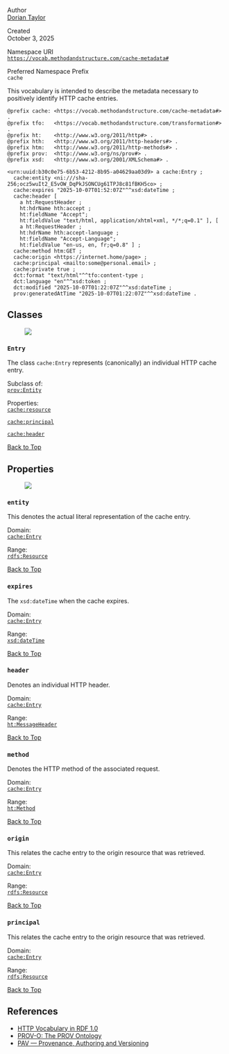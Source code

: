 <div rel="foaf:primaryTopic" resource="#" typeof="owl:Ontology">

Author  
<a href="https://doriantaylor.com/person/dorian-taylor#me"
rel="dct:creator" typeof="foaf:Person"><span property="foaf:name">Dorian
Taylor</span></a>

Created  
October 3, 2025

Namespace URI  
[`https://vocab.methodandstructure.com/cache-metadata#`](https://vocab.methodandstructure.com/cache-metadata#)

Preferred Namespace Prefix  
`cache`

This vocabulary is intended to describe the metadata necessary to
positively identify HTTP cache entries.

    @prefix cache: <https://vocab.methodandstructure.com/cache-metadata#> .
    @prefix tfo:   <https://vocab.methodandstructure.com/transformation#> .
    @prefix ht:    <http://www.w3.org/2011/http#> .
    @prefix hth:   <http://www.w3.org/2011/http-headers#> .
    @prefix htm:   <http://www.w3.org/2011/http-methods#> .
    @prefix prov:  <http://www.w3.org/ns/prov#> .
    @prefix xsd:   <http://www.w3.org/2001/XMLSchema#> .

    <urn:uuid:b30c0e75-6b53-4212-8b95-a04629aa03d9> a cache:Entry ;
      cache:entity <ni:///sha-256;ocz5wuIt2_E5vOW_DqPkJSONCUg61TPJ8c81fBKH5co> ;
      cache:expires "2025-10-07T01:52:07Z"^^xsd:dateTime ;
      cache:header [
        a ht:RequestHeader ;
        ht:hdrName hth:accept ;
        ht:fieldName "Accept";
        ht:fieldValue "text/html, application/xhtml+xml, */*;q=0.1" ], [
        a ht:RequestHeader ;
        ht:hdrName hth:accept-language ;
        ht:fieldName "Accept-Language";
        ht:fieldValue "en-us, en, fr;q=0.8" ] ;
      cache:method htm:GET ;
      cache:origin <https://internet.home/page> ;
      cache:principal <mailto:some@personal.email> ;
      cache:private true ;
      dct:format "text/html"^^tfo:content-type ;
      dct:language "en"^^xsd:token ;
      dct:modified "2025-10-07T01:22:07Z"^^xsd:dateTime ;
      prov:generatedAtTime "2025-10-07T01:22:07Z"^^xsd:dateTime .

</div>

<div id="ch.classes" class="section" rel="dct:hasPart"
resource="#ch.classes" typeof="bibo:DocumentPart">

## Classes

<figure>
<img
src="https://vocab.methodandstructure.com/cache-metadata-classes" />
</figure>

<div id="Entry" class="section" about="cache:Entry" typeof="owl:Class">

### `Entry`

The class `cache:Entry` represents (canonically) an individual HTTP
cache entry.

Subclass of:  
<a href="https://www.w3.org/TR/prov-o/#Entity" rel="rdfs:subClassOf"
resource="prov:Entity"><code>prov:Entity</code></a>

Properties:  
<a href="https://vocab.methodandstructure.com/cache-metadata#resource"
rev="rdfs:domain"><code>cache:resource</code></a>

<a href="https://vocab.methodandstructure.com/cache-metadata#principal"
rev="rdfs:domain"><code>cache:principal</code></a>

<a href="https://vocab.methodandstructure.com/cache-metadata#header"
rev="rdfs:domain"><code>cache:header</code></a>

<a href="https://vocab.methodandstructure.com/cache-metadata#"
rel="rdfs:isDefinedBy">Back to Top</a>

</div>

</div>

<div id="ch.properties" class="section" rel="dct:hasPart"
resource="#ch.properties" typeof="bibo:DocumentPart">

## Properties

<figure>
<img
src="https://vocab.methodandstructure.com/cache-metadata-properties" />
</figure>

<div id="entity" class="section" about="cache:entity"
typeof="owl:ObjectProperty">

### `entity`

This denotes the actual literal representation of the cache entry.

Domain:  
<a href="https://vocab.methodandstructure.com/cache-metadata#Entry"
rel="rdfs:domain"><code>cache:Entry</code></a>

Range:  
<a href="https://www.w3.org/TR/rdf-schema/#ch_resource" rel="rdfs:range"
resource="rdfs:Resource"><code>rdfs:Resource</code></a>

<a href="https://vocab.methodandstructure.com/cache-metadata#"
rel="rdfs:isDefinedBy">Back to Top</a>

</div>

<div id="expires" class="section" about="cache:expires"
typeof="owl:DatatypeProperty">

### `expires`

The `xsd:dateTime` when the cache expires.

Domain:  
<a href="https://vocab.methodandstructure.com/cache-metadata#Entry"
rel="rdfs:domain"><code>cache:Entry</code></a>

Range:  
<a href="https://www.w3.org/TR/xmlschema11-2/#dateTime" rel="rdfs:range"
resource="xsd:dateTime"><code>xsd:dateTime</code></a>

<a href="https://vocab.methodandstructure.com/cache-metadata#"
rel="rdfs:isDefinedBy">Back to Top</a>

</div>

<div id="header" class="section" about="cache:header"
typeof="owl:ObjectProperty">

### `header`

Denotes an individual HTTP header.

Domain:  
<a href="https://vocab.methodandstructure.com/cache-metadata#Entry"
rel="rdfs:domain"><code>cache:Entry</code></a>

Range:  
<a href="https://www.w3.org/TR/HTTP-in-RDF10/#MessageHeaderClass"
rel="rdfs:range"
resource="ht:MessageHeader"><code>ht:MessageHeader</code></a>

<a href="https://vocab.methodandstructure.com/cache-metadata#"
rel="rdfs:isDefinedBy">Back to Top</a>

</div>

<div id="method" class="section" about="cache:method"
typeof="owl:ObjectProperty">

### `method`

Denotes the HTTP method of the associated request.

Domain:  
<a href="https://vocab.methodandstructure.com/cache-metadata#Entry"
rel="rdfs:domain"><code>cache:Entry</code></a>

Range:  
<a href="https://www.w3.org/TR/HTTP-in-RDF10/#MethodClass"
rel="rdfs:range" resource="ht:Method"><code>ht:Method</code></a>

<a href="https://vocab.methodandstructure.com/cache-metadata#"
rel="rdfs:isDefinedBy">Back to Top</a>

</div>

<div id="origin" class="section" about="cache:origin"
typeof="owl:ObjectProperty">

### `origin`

This relates the cache entry to the origin resource that was retrieved.

Domain:  
<a href="https://vocab.methodandstructure.com/cache-metadata#Entry"
rel="rdfs:domain"><code>cache:Entry</code></a>

Range:  
<a href="https://www.w3.org/TR/rdf-schema/#ch_resource" rel="rdfs:range"
resource="rdfs:Resource"><code>rdfs:Resource</code></a>

<a href="https://vocab.methodandstructure.com/cache-metadata#"
rel="rdfs:isDefinedBy">Back to Top</a>

</div>

<div id="principal" class="section" about="cache:principal"
typeof="owl:ObjectProperty">

### `principal`

This relates the cache entry to the origin resource that was retrieved.

Domain:  
<a href="https://vocab.methodandstructure.com/cache-metadata#"
rel="rdfs:domain"><code>cache:Entry</code></a>

Range:  
<a href="https://vocab.methodandstructure.com/cache-metadata#"
rel="rdfs:range"><code>rdfs:Resource</code></a>

<a href="https://vocab.methodandstructure.com/cache-metadata#"
rel="rdfs:isDefinedBy">Back to Top</a>

</div>

</div>

<div id="ch.references" class="section" rel="dct:hasPart"
resource="#ch.references" typeof="bibo:DocumentPart">

## References

- <a href="https://www.w3.org/TR/HTTP-in-RDF10/" rel="rdfs:seeAlso"><span
  property="dct:title">HTTP Vocabulary in RDF 1.0</span></a>
- <a href="https://www.w3.org/TR/prov-o/" rel="rdfs:seeAlso"><span
  property="dct:title">PROV-O: The PROV Ontology</span></a>
- <a href="https://pav-ontology.github.io/pav/" rel="rdfs:seeAlso"><span
  property="dct:title">PAV — Provenance, Authoring and
  Versioning</span></a>

</div>
